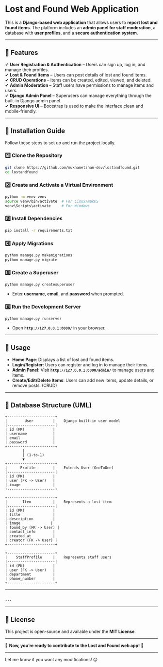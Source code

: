 

# **Lost and Found Web Application**

This is a **Django-based web application** that allows users to **report lost and found items**. The platform includes an **admin panel for staff moderation**, a database with **user profiles**, and a **secure authentication system**.

---

## **📌 Features**
✔ **User Registration & Authentication** – Users can sign up, log in, and manage their profiles.  
✔ **Lost & Found Items** – Users can post details of lost and found items.  
✔ **CRUD Operations** – Items can be created, edited, viewed, and deleted.  
✔ **Admin Moderation** – Staff users have permissions to manage items and users.  
✔ **Django Admin Panel** – Superusers can manage everything through the built-in Django admin panel.  
✔ **Responsive UI** – Bootstrap is used to make the interface clean and mobile-friendly.  

---

## **📌 Installation Guide**
Follow these steps to set up and run the project locally.

### **1️⃣ Clone the Repository**
```bash
git clone https://github.com/mukhametzhan-dev/lostandfound.git
cd lostandfound
```

### **2️⃣ Create and Activate a Virtual Environment**
```bash
python -m venv venv
source venv/bin/activate  # For Linux/macOS
venv\Scripts\activate     # For Windows
```

### **3️⃣ Install Dependencies**
```bash
pip install -r requirements.txt
```

### **4️⃣ Apply Migrations**
```bash
python manage.py makemigrations
python manage.py migrate
```

### **5️⃣ Create a Superuser**
```bash
python manage.py createsuperuser
```
- Enter **username**, **email**, and **password** when prompted.

### **6️⃣ Run the Development Server**
```bash
python manage.py runserver
```
- Open **`http://127.0.0.1:8000/`** in your browser.

---

## **📌 Usage**
- **Home Page**: Displays a list of lost and found items.
- **Login/Register**: Users can register and log in to manage their items.
- **Admin Panel**: Visit **`http://127.0.0.1:8000/admin/`** to manage users and items.
- **Create/Edit/Delete Items**: Users can add new items, update details, or remove posts. (CRUD)

---

## **📌 Database Structure (UML)**
```
+----------------------+
|        User         |    Django built-in user model
|----------------------|
| id (PK)             |
| username            |
| email               |
| password            |
+----------------------+
        |
        | (1-to-1)
        ▼
+----------------------+
|      Profile        |    Extends User (OneToOne)
|----------------------|
| id (PK)             |
| user (FK -> User)   |
| image               |
+----------------------+

+----------------------+
|       Item          |    Represents a lost item
|----------------------|
| id (PK)             |
| title               |
| description         |
| image              |
| found_by (FK -> User) |
| contact_info        |
| created_at          |
| creator (FK -> User) |
+----------------------+

+----------------------+
|    StaffProfile     |    Represents staff users
|----------------------|
| id (PK)             |
| user (FK -> User)   |
| department          |
| phone_number        |
+----------------------+
```

---


   ```

---

  ```

---

## **📌 License**
This project is open-source and available under the **MIT License**.

---

🚀 **Now, you’re ready to contribute to the Lost and Found web app!** 🎯

---

Let me know if you want any modifications! 😊
